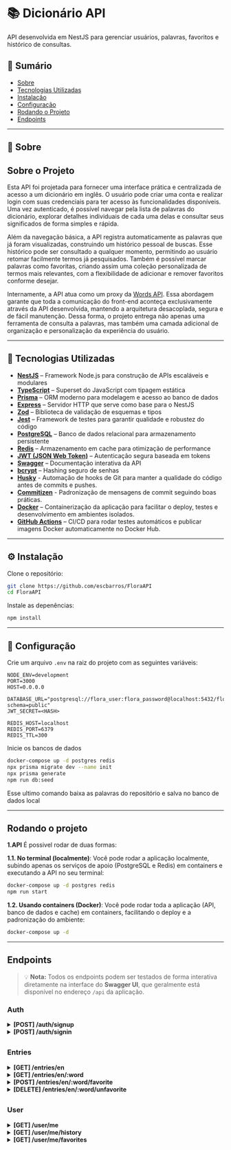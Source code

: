 # 📚 Dicionário API

API desenvolvida em NestJS para gerenciar usuários, palavras, favoritos e histórico de consultas.

## 📑 Sumário

- [Sobre](#-sobre)
- [Tecnologias Utilizadas](#-tecnologias-utilizadas)
- [Instalação](#-instalação)
- [Configuração](#-configuração)
- [Rodando o Projeto](#-rodando-o-projeto)
- [Endpoints](#-endpoints)
<hr/>

## 📖 Sobre

## Sobre o Projeto

Esta API foi projetada para fornecer uma interface prática e centralizada de acesso a um dicionário em inglês. O usuário pode criar uma conta e realizar login com suas credenciais para ter acesso às funcionalidades disponíveis. Uma vez autenticado, é possível navegar pela lista de palavras do dicionário, explorar detalhes individuais de cada uma delas e consultar seus significados de forma simples e rápida.

Além da navegação básica, a API registra automaticamente as palavras que já foram visualizadas, construindo um histórico pessoal de buscas. Esse histórico pode ser consultado a qualquer momento, permitindo ao usuário retomar facilmente termos já pesquisados. Também é possível marcar palavras como favoritas, criando assim uma coleção personalizada de termos mais relevantes, com a flexibilidade de adicionar e remover favoritos conforme desejar.

Internamente, a API atua como um proxy da [Words API](https://dictionaryapi.dev/). Essa abordagem garante que toda a comunicação do front-end aconteça exclusivamente através da API desenvolvida, mantendo a arquitetura desacoplada, segura e de fácil manutenção. Dessa forma, o projeto entrega não apenas uma ferramenta de consulta a palavras, mas também uma camada adicional de organização e personalização da experiência do usuário.

<hr/>

## 🚀 Tecnologias Utilizadas

- **[NestJS](https://nestjs.com/)** – Framework Node.js para construção de APIs escaláveis e modulares
- **[TypeScript](https://www.typescriptlang.org/)** – Superset do JavaScript com tipagem estática
- **[Prisma](https://www.prisma.io/)** – ORM moderno para modelagem e acesso ao banco de dados
- **[Express](https://expressjs.com/)** – Servidor HTTP que serve como base para o NestJS
- **[Zod](https://zod.dev/)** – Biblioteca de validação de esquemas e tipos
- **[Jest](https://jestjs.io/)** – Framework de testes para garantir qualidade e robustez do código
- **[PostgreSQL](https://www.postgresql.org/)** – Banco de dados relacional para armazenamento persistente
- **[Redis](https://redis.io/)** – Armazenamento em cache para otimização de performance
- **[JWT (JSON Web Token)](https://jwt.io/)** – Autenticação segura baseada em tokens
- **[Swagger](https://swagger.io/)** – Documentação interativa da API
- **[bcrypt](https://github.com/kelektiv/node.bcrypt.js/)** – Hashing seguro de senhas
- **[Husky](https://typicode.github.io/husky/)** - Automação de hooks de Git para manter a qualidade do código antes de commits e pushes.
- **[Commitizen](http://commitizen.github.io/cz-cli/)** - Padronização de mensagens de commit seguindo boas práticas.
- **[Docker](https://www.docker.com/)** – Containerização da aplicação para facilitar o deploy, testes e desenvolvimento em ambientes isolados.
- **[GitHub Actions](https://github.com/features/actions)** – CI/CD para rodar testes automáticos e publicar imagens Docker automaticamente no Docker Hub.

<hr/>

## ⚙️ Instalação

Clone o repositório:

```bash
git clone https://github.com/escbarros/FloraAPI
cd FloraAPI
```

Instale as depenências:

```bash
npm install
```

<hr/>

## 🔧 Configuração

Crie um arquivo `.env` na raiz do projeto com as seguintes variáveis:

```env
NODE_ENV=development
PORT=3000
HOST=0.0.0.0

DATABASE_URL="postgresql://flora_user:flora_password@localhost:5432/flora_db?schema=public"
JWT_SECRET=<HASH>

REDIS_HOST=localhost
REDIS_PORT=6379
REDIS_TTL=300
```

Inicie os bancos de dados

```bash
docker-compose up -d postgres redis
npx prisma migrate dev --name init
npx prisma generate
npm run db:seed
```

Esse ultimo comando baixa as palavras do repositório e salva no banco de dados local

<hr/>

## Rodando o projeto

**1.API**
É possivel rodar de duas formas:

**1.1. No terminal (localmente)**:
Você pode rodar a aplicação localmente, subindo apenas os serviços de apoio (PostgreSQL e Redis) em containers e executando a API no seu terminal:

```bash
docker-compose up -d postgres redis
npm run start
```

**1.2. Usando containers (Docker)**:
Você pode rodar toda a aplicação (API, banco de dados e cache) em containers, facilitando o deploy e a padronização do ambiente:

```bash
docker-compose up -d
```

<hr/>

## Endpoints

> 💡 **Nota:** Todos os endpoints podem ser testados de forma interativa diretamente na interface do **Swagger UI**, que geralmente está disponível no endereço `/api` da aplicação.

### Auth

<details closed>
<summary><strong>[POST] /auth/signup</strong></summary>
Registra um novo usuário no sistema, retornando os dados do usuário e um token de autenticação (JWT).
<br/><br/>

**Request Body**
O corpo da requisição deve ser um objeto JSON contendo os dados para o cadastro do novo usuário.

| Campo      | Tipo   | Descrição                                          | Exemplo            |
| :--------- | :----- | :------------------------------------------------- | :----------------- |
| `name`     | string | **Obrigatório.** Nome completo do usuário.         | `John Doe`         |
| `email`    | string | **Obrigatório.** Endereço de e-mail único.         | `user@example.com` |
| `password` | string | **Obrigatório.** Senha com no mínimo 6 caracteres. | `password123`      |

<br>

**Exemplo de corpo da requisição:**

```json
{
  "name": "John Doe",
  "email": "user@example.com",
  "password": "password123"
}
```

**Responses**

Aqui estão as possíveis respostas para esta requisição.

✅ **201 Created**

Retornado quando o usuário é criado com sucesso.

**Exemplo de corpo da resposta:**

```json
{
  "id": "a1b2c3d4-e5f6-7890-1234-567890abcdef",
  "name": "John Doe",
  "token": "eyJhbGciOiJIUzI1NiIsInR5cCI6IkpXVCJ9.eyJzdWIiOi..."
}
```

❌ **400 Bad Request**

Retornado se os dados fornecidos na requisição forem inválidos (ex: e-mail em formato incorreto, senha muito curta, ou campos obrigatórios ausentes).

---

</details>
<details>
<summary><strong>[POST] /auth/signin</strong></summary>

Autentica um usuário existente com e-mail e senha, retornando os dados do usuário e um novo token de autenticação (JWT).
<br/>

**Request Body**

O corpo da requisição deve ser um objeto JSON contendo as credenciais do usuário.

| Campo      | Tipo   | Descrição                                        | Exemplo            |
| :--------- | :----- | :----------------------------------------------- | :----------------- |
| `email`    | string | **Obrigatório.** O e-mail cadastrado do usuário. | `user@example.com` |
| `password` | string | **Obrigatório.** A senha do usuário.             | `password123`      |

**Exemplo de corpo da requisição:**
<br>

```json
{
  "email": "user@example.com",
  "password": "password123"
}
```

**Responses**

Aqui estão as possíveis respostas para esta requisição.

✅ **200 OK**

Retornado quando as credenciais são válidas e o usuário é autenticado com sucesso.

**Exemplo de corpo da resposta:**

```json
{
  "id": "a1b2c3d4-e5f6-7890-1234-567890abcdef",
  "name": "John Doe",
  "token": "eyJhbGciOiJIUzI1NiIsInR5cCI6IkpXVCJ9.eyJzdWIiOi..."
}
```

❌ **400 Bad Request**

Retornado se os dados fornecidos na requisição forem inválidos (ex: e-mail em formato incorreto ou campos obrigatórios ausentes).

❌ **401 Unauthorized**

Retornado se as credenciais (e-mail ou senha) estiverem incorretas.

---

</details>

##

### Entries

<details>
<summary><strong>[GET] /entries/en</strong></summary>

Busca por registros com base em uma palavra-chave, com suporte para paginação.

**Cabeçalho de Autenticação**

Este endpoint é protegido. Você deve fornecer um token JWT no cabeçalho `Authorization`.

| Header          | Descrição                             | Exemplo                        |
| :-------------- | :------------------------------------ | :----------------------------- |
| `Authorization` | Token de acesso do tipo Bearer (JWT). | `Bearer eyJhbGciOiJIUzI1Ni...` |

**Query Parameters**

Os parâmetros são enviados na URL para filtrar e paginar os resultados.

| Parâmetro | Tipo   | Descrição                             | Exemplo |
| :-------- | :----- | :------------------------------------ | :------ |
| `search`  | string | **Opcional.** Palavra-chave da busca. | `fire`  |
| `page`    | number | **Opcional.** Número da página.       | `1`     |
| `limit`   | number | **Opcional.** Resultados por página.  | `10`    |

**Exemplo de URL:**
`/entries/en?search=fire&page=1&limit=10`

**Responses**

Aqui estão as possíveis respostas para esta requisição.

✅ **200 OK**

Retornado com a lista de resultados da busca, junto com as informações de paginação.

**Exemplo de corpo da resposta:**

```json
{
  "result": ["firebox", "fireshine", "pinfire", "firespout"],
  "totalDocs": 200,
  "page": 1,
  "totalPages": 20,
  "hasNext": true,
  "hasPrev": false
}
```

❌ **401 Unauthorized**

Retornado se o token de autenticação (JWT) não for fornecido, for inválido ou estiver expirado.

❌ **400 Bad Request**

Retornado se os parâmetros da query forem inválidos (ex: `page` ou `limit` não são números).

---

</details>

<details>
<summary><strong>[GET] /entries/en/:word</strong></summary>

Obtém os detalhes de uma palavra específica, como suas definições e classe gramatical.

**Cabeçalho de Autenticação**

Este endpoint é protegido. Você deve fornecer um token JWT no cabeçalho `Authorization`.

| Header          | Descrição                             | Exemplo                        |
| :-------------- | :------------------------------------ | :----------------------------- |
| `Authorization` | Token de acesso do tipo Bearer (JWT). | `Bearer eyJhbGciOiJIUzI1Ni...` |

**Parâmetros da URL**

O parâmetro obrigatório deve ser incluído diretamente no caminho da URL.

| Parâmetro | Descrição                                 | Exemplo |
| :-------- | :---------------------------------------- | :------ |
| `{word}`  | **Obrigatório.** A palavra a ser buscada. | `fire`  |

**Exemplo de URL:**
`/entries/en/fire`

**Responses**

Aqui estão as possíveis respostas para esta requisição.

✅ **200 OK**
Retornado com os detalhes da palavra solicitada.

**Exemplo de corpo da resposta:**

```json
{
  "word": "fire",
  "meanings": [
    {
      "partOfSpeech": "noun",
      "definitions": [
        "Combustion or burning, in which substances combine chemically with oxygen from the air and typically give out bright light, heat, and smoke.",
        "A strong passion or emotion."
      ]
    },
    {
      "partOfSpeech": "verb",
      "definitions": [
        "To discharge a gun or other weapon in order to propel a projectile.",
        "To dismiss (an employee) from a job."
      ]
    }
  ]
}
```

❌ **400 Bad Request**

Retornado se houver uma falha genérica ao buscar os detalhes da palavra.

❌ **401 Unauthorized**

Retornado se o token de autenticação (JWT) não for fornecido, for inválido ou estiver expirado.

❌ **404 Not Found**

Retornado se não forem encontradas definições para a palavra especificada.

---

</details>

<details>
<summary><strong>[POST] /entries/en/:word/favorite</strong></summary>

Adiciona uma palavra específica à lista de favoritos do usuário autenticado.

**Cabeçalho de Autenticação**

Este endpoint é protegido. Você deve fornecer um token JWT no cabeçalho `Authorization`.

| Header          | Descrição                             | Exemplo                      |
| :-------------- | :------------------------------------ | :--------------------------- |
| `Authorization` | Token de acesso do tipo Bearer (JWT). | `Bearer eyJhbGciOiUzI1Ni...` |

**Parâmetros da URL**

O parâmetro obrigatório deve ser incluído diretamente no caminho da URL.

| Parâmetro | Descrição                                    | Exemplo |
| :-------- | :------------------------------------------- | :------ |
| `{word}`  | **Obrigatório.** A palavra a ser favoritada. | `fire`  |

**Exemplo de URL:**
`/entries/en/fire/favorites`

### **Responses**

Aqui estão as possíveis respostas para esta requisição.

#### ✅ **204 No Content**

Retornado quando a palavra é adicionada aos favoritos com sucesso. **Nenhum conteúdo** é enviado no corpo desta resposta.

#### ❌ **400 Bad Request**

Retornado se houver uma falha genérica ao tentar favoritar a palavra.

#### ❌ **401 Unauthorized**

Retornado se o token de autenticação (JWT) não for fornecido, for inválido ou estiver expirado.

#### ❌ **404 Not Found**

Retornado se a palavra especificada não for encontrada no sistema.

---

</details>

<details>
<summary><strong>[DELETE] /entries/en/:word/unfavorite</strong></summary>

Remove uma palavra da lista de favoritos do usuário autenticado.

**Cabeçalho de Autenticação**

Este endpoint é protegido. Você deve fornecer um token JWT no cabeçalho `Authorization`.

| Header          | Descrição                             | Exemplo                      |
| :-------------- | :------------------------------------ | :--------------------------- |
| `Authorization` | Token de acesso do tipo Bearer (JWT). | `Bearer eyJhbGciOiUzI1Ni...` |

**Parâmetros da URL**

O parâmetro obrigatório deve ser incluído diretamente no caminho da URL.

| Parâmetro | Descrição                                                | Exemplo |
| :-------- | :------------------------------------------------------- | :------ |
| `{word}`  | **Obrigatório.** A palavra a ser removida dos favoritos. | `fire`  |

**Exemplo de URL:**
`/entries/en/fire/unfavorite`

**Responses**

Aqui estão as possíveis respostas para esta requisição.

✅ **204 No Content**

Retornado quando a palavra é removida dos favoritos com sucesso. **Nenhum conteúdo** é enviado no corpo desta resposta.

❌ **401 Unauthorized**

Retornado se o token de autenticação (JWT) não for fornecido, for inválido ou estiver expirado.

❌ **404 Not Found**

Retornado se a palavra não for encontrada na lista de favoritos do usuário ou se a palavra não existir no sistema.

---

</details>

##

### User

<details>
<summary><strong>[GET] /user/me</strong></summary>

Recupera as informações de perfil do usuário autenticado.

**Cabeçalho de Autenticação**

Este endpoint é protegido. Você deve fornecer um token JWT no cabeçalho `Authorization`.

| Header          | Descrição                             | Exemplo                      |
| :-------------- | :------------------------------------ | :--------------------------- |
| `Authorization` | Token de acesso do tipo Bearer (JWT). | `Bearer eyJhbGciOiUzI1Ni...` |

**Responses**

Aqui estão as possíveis respostas para esta requisição.

✅ **200 OK**
Retornado com as informações de perfil do usuário.

**Exemplo de corpo da resposta:**

```json
{
  "id": "e0e6a620-43a3-435d-b7f2-802c26f9770c",
  "email": "mail@example.com",
  "name": "John Doe"
}
```

❌ **400 Bad Request**

Retornado se houver uma falha genérica ao buscar os detalhes do perfil.

❌ **401 Unauthorized**

Retornado se o token de autenticação (JWT) não for fornecido, for inválido ou estiver expirado.

❌ **404 Not Found**

Retornado se o usuário associado ao token não for encontrado no sistema.

---

</details>
<details>
<summary><strong>[GET] /user/me/history</strong></summary>

Recupera o histórico de palavras pesquisadas pelo usuário autenticado, com suporte para paginação.

**Cabeçalho de Autenticação**

Este endpoint é protegido. Você deve fornecer um token JWT no cabeçalho `Authorization`.

| Header          | Descrição                             | Exemplo                      |
| :-------------- | :------------------------------------ | :--------------------------- |
| `Authorization` | Token de acesso do tipo Bearer (JWT). | `Bearer eyJhbGciOiUzI1Ni...` |

**Query Parameters**

Os parâmetros são enviados na URL para paginar os resultados.

| Parâmetro | Tipo   | Descrição                            | Exemplo |
| :-------- | :----- | :----------------------------------- | :------ |
| `page`    | number | **Opcional.** Número da página.      | `1`     |
| `limit`   | number | **Opcional.** Resultados por página. | `10`    |

**Exemplo de URL:**
`/user/me/history?page=1&limit=10`

**Responses**

Aqui estão as possíveis respostas para esta requisição.

✅ **200 OK**
Retornado com o histórico de palavras do usuário, paginado.

**Exemplo de corpo da resposta:**

```json
{
  "result": [
    {
      "word": "firebox",
      "added": "2023-01-01T00:00:00Z"
    },
    {
      "word": "fireshine",
      "added": "2023-01-02T00:00:00Z"
    },
    {
      "word": "pinfire",
      "added": "2023-01-03T00:00:00Z"
    }
  ],
  "totalDocs": 30,
  "page": 1,
  "totalPages": 3,
  "hasNext": true,
  "hasPrev": false
}
```

❌ **400 Bad Request**

Retornado se os parâmetros da query forem inválidos (ex: `page` não é um número) ou se houver uma falha genérica.

❌ **401 Unauthorized**

Retornado se o token de autenticação (JWT) não for fornecido, for inválido ou estiver expirado.

❌ **404 Not Found**

Retornado se não for encontrado um histórico para o usuário.

---

</details>
<details>
<summary><strong>[GET] /user/me/favorites</strong></summary>

Recupera a lista de palavras favoritas do usuário autenticado, com suporte para paginação.

**Cabeçalho de Autenticação**

Este endpoint é protegido. Você deve fornecer um token JWT no cabeçalho `Authorization`.

| Header          | Descrição                             | Exemplo                      |
| :-------------- | :------------------------------------ | :--------------------------- |
| `Authorization` | Token de acesso do tipo Bearer (JWT). | `Bearer eyJhbGciOiUzI1Ni...` |

**Query Parameters**

Os parâmetros são enviados na URL para paginar os resultados.

| Parâmetro | Tipo   | Descrição                            | Exemplo |
| :-------- | :----- | :----------------------------------- | :------ |
| `page`    | number | **Opcional.** Número da página.      | `1`     |
| `limit`   | number | **Opcional.** Resultados por página. | `10`    |

**Exemplo de URL:**
`/user/me/favorites?page=1&limit=10`

**Responses**

Aqui estão as possíveis respostas para esta requisição.

✅ **200 OK**
Retornado com a lista de palavras favoritas do usuário, paginada.

**Exemplo de corpo da resposta:**

```json
{
  "result": [
    {
      "word": "firebox",
      "added": "2023-01-01T00:00:00Z"
    },
    {
      "word": "fireshine",
      "added": "2023-01-02T00:00:00Z"
    }
  ],
  "totalDocs": 2,
  "page": 1,
  "totalPages": 1,
  "hasNext": false,
  "hasPrev": false
}
```

❌ **400 Bad Request**

Retornado se os parâmetros da query forem inválidos (ex: `page` não é um número) ou se houver uma falha genérica.

❌ **401 Unauthorized**

Retornado se o token de autenticação (JWT) não for fornecido, for inválido ou estiver expirado.

❌ **404 Not Found**

Retornado se o usuário não tiver nenhuma palavra favorita.

</details>
